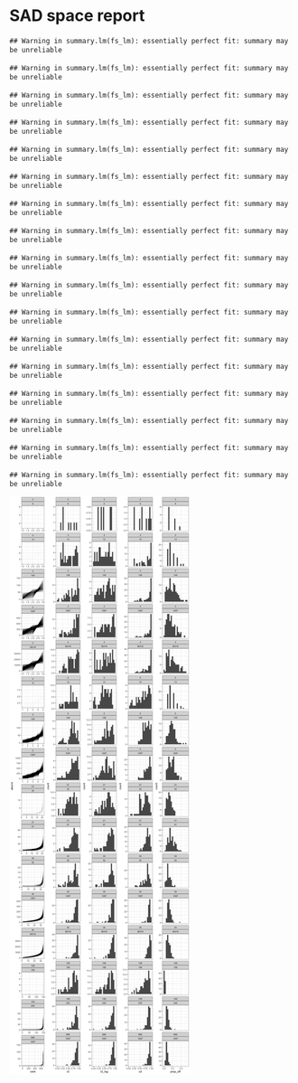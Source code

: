 SAD space report
================

    ## Warning in summary.lm(fs_lm): essentially perfect fit: summary may be unreliable

    ## Warning in summary.lm(fs_lm): essentially perfect fit: summary may be unreliable

    ## Warning in summary.lm(fs_lm): essentially perfect fit: summary may be unreliable

    ## Warning in summary.lm(fs_lm): essentially perfect fit: summary may be unreliable

    ## Warning in summary.lm(fs_lm): essentially perfect fit: summary may be unreliable

    ## Warning in summary.lm(fs_lm): essentially perfect fit: summary may be unreliable

    ## Warning in summary.lm(fs_lm): essentially perfect fit: summary may be unreliable

    ## Warning in summary.lm(fs_lm): essentially perfect fit: summary may be unreliable

    ## Warning in summary.lm(fs_lm): essentially perfect fit: summary may be unreliable

    ## Warning in summary.lm(fs_lm): essentially perfect fit: summary may be unreliable

    ## Warning in summary.lm(fs_lm): essentially perfect fit: summary may be unreliable

    ## Warning in summary.lm(fs_lm): essentially perfect fit: summary may be unreliable

    ## Warning in summary.lm(fs_lm): essentially perfect fit: summary may be unreliable

    ## Warning in summary.lm(fs_lm): essentially perfect fit: summary may be unreliable

    ## Warning in summary.lm(fs_lm): essentially perfect fit: summary may be unreliable

    ## Warning in summary.lm(fs_lm): essentially perfect fit: summary may be unreliable

    ## Warning in summary.lm(fs_lm): essentially perfect fit: summary may be unreliable

![](dist_files/figure-markdown_github/plots-1.png)![](dist_files/figure-markdown_github/plots-2.png)![](dist_files/figure-markdown_github/plots-3.png)![](dist_files/figure-markdown_github/plots-4.png)![](dist_files/figure-markdown_github/plots-5.png)
